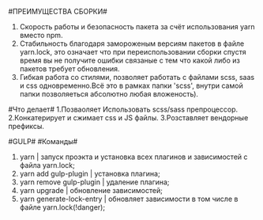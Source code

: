 #ПРЕИМУЩЕСТВА СБОРКИ#
1. Скорость работы и безопасность пакета за счёт использования yarn вместо npm.
2. Стабильность благодаря замороженым версиям пакетов в файле yarn.lock, это означает что при переиспользовании сборки спустя время вы не получите ошибки связаные с тем что какой либо из пакетов требует обновления.
3. Гибкая работа со стилями, позволяет работать с файлами scss, saas и css одновременно.Всё это в рамках папки 'scss', внутри самой папки позволяеться абсолютно любая вложеность).

#Что делает#
1.Позваоляет Использовать scss/sass препроцессор.
2.Конкатерирует и сжимает css и JS файлы.
3.Розставляет вендорные префиксы.

#GULP#
#Команды#
1. yarn | запуск проэкта и установка всех плагинов и зависимостей с файла yarn.lock;
2. yarn add gulp-plugin | установка плагина;
3. yarn remove gulp-plugin | удаление плагина;
4. yarn upgrade | обновление зависимостей;
5. yarn generate-lock-entry | обновляет зависимости в том числе в файле yarn.lock(!danger);


